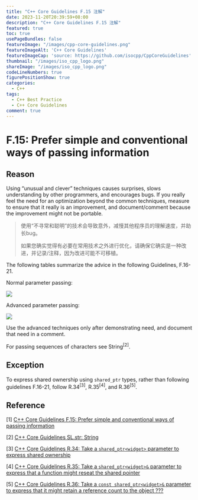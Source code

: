 ```yaml
---
title: "C++ Core Guidelines F.15 注解"
date: 2023-11-20T20:39:59+08:00
description: "C++ Core Guidelines F.15 注解"
featured: true
toc: true
usePageBundles: false
featureImage: "/images/cpp-core-guidelines.png"
featureImageAlt: 'C++ Core Guidelines'
featureImageCap: 'source: https://github.com/isocpp/CppCoreGuidelines'
thumbnail: "/images/iso_cpp_logo.png"
shareImage: "/images/iso_cpp_logo.png"
codeLineNumbers: true
figurePositionShow: true
categories:
  - C++
tags:
  - C++ Best Practice
  - C++ Core Guidelines
comment: true
---
```


# F.15: Prefer simple and conventional ways of passing information

## Reason

Using “unusual and clever” techniques causes surprises, slows understanding by other programmers, and encourages bugs. If you really feel the need for an optimization beyond the common techniques, measure to ensure that it really is an improvement, and document/comment because the improvement might not be portable.

>使用“不寻常和聪明”的技术会导致意外，减慢其他程序员的理解速度，并助长bug。
>
>如果您确实觉得有必要在常用技术之外进行优化，请确保它确实是一种改进，并记录/注释，因为改进可能不可移植。

The following tables summarize the advice in the following Guidelines, F.16-21.

Normal parameter passing:

![](/images/param-passing-normal.png)

Advanced parameter passing:

![](/images/param-passing-advanced.png)

Use the advanced techniques only after demonstrating need, and document that need in a comment.

For passing sequences of characters see String<sup>[2]</sup>.

## Exception

To express shared ownership using `shared_ptr` types, rather than following guidelines F.16-21, follow R.34<sup>[3]</sup>, R.35<sup>[4]</sup>, and R.36<sup>[5]</sup>.

## Reference

[1] [C++ Core Guidelines F.15: Prefer simple and conventional ways of passing information](https://isocpp.github.io/CppCoreGuidelines/CppCoreGuidelines#f15-prefer-simple-and-conventional-ways-of-passing-information)

[2] [C++ Core Guidelines SL.str: String](https://isocpp.github.io/CppCoreGuidelines/CppCoreGuidelines#slstr-string)

[3] [C++ Core Guidelines R.34: Take a `shared_ptr<widget>` parameter to express shared ownership](https://isocpp.github.io/CppCoreGuidelines/CppCoreGuidelines#Rr-sharedptrparam-owner)

[4] [C++ Core Guidelines R.35: Take a `shared_ptr<widget>&` parameter to express that a function might reseat the shared pointer](https://isocpp.github.io/CppCoreGuidelines/CppCoreGuidelines#Rr-sharedptrparam)

[5] [C++ Core Guidelines R.36: Take a `const shared_ptr<widget>&` parameter to express that it might retain a reference count to the object ???](https://isocpp.github.io/CppCoreGuidelines/CppCoreGuidelines#Rr-sharedptrparam-const)
